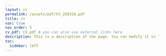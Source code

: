 ```yaml
---
layout: cv
permalink: /assets/pdf/CV_250316.pdf
title: cv
nav: true
nav_order: 5
cv_pdf: CV.pdf # you can also use external links here
description: This is a description of the page. You can modify it in '_pages/cv.md'. You can also change or remove the top pdf download button.
toc:
  sidebar: left
---
```

